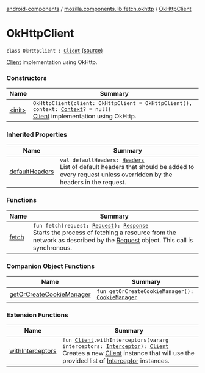 [android-components](../../index.md) / [mozilla.components.lib.fetch.okhttp](../index.md) / [OkHttpClient](./index.md)

# OkHttpClient

`class OkHttpClient : `[`Client`](../../mozilla.components.concept.fetch/-client/index.md) [(source)](https://github.com/mozilla-mobile/android-components/blob/master/components/lib/fetch-okhttp/src/main/java/mozilla/components/lib/fetch/okhttp/OkHttpClient.kt#L28)

[Client](../../mozilla.components.concept.fetch/-client/index.md) implementation using OkHttp.

### Constructors

| Name | Summary |
|---|---|
| [&lt;init&gt;](-init-.md) | `OkHttpClient(client: OkHttpClient = OkHttpClient(), context: `[`Context`](https://developer.android.com/reference/android/content/Context.html)`? = null)`<br>[Client](../../mozilla.components.concept.fetch/-client/index.md) implementation using OkHttp. |

### Inherited Properties

| Name | Summary |
|---|---|
| [defaultHeaders](../../mozilla.components.concept.fetch/-client/default-headers.md) | `val defaultHeaders: `[`Headers`](../../mozilla.components.concept.fetch/-headers/index.md)<br>List of default headers that should be added to every request unless overridden by the headers in the request. |

### Functions

| Name | Summary |
|---|---|
| [fetch](fetch.md) | `fun fetch(request: `[`Request`](../../mozilla.components.concept.fetch/-request/index.md)`): `[`Response`](../../mozilla.components.concept.fetch/-response/index.md)<br>Starts the process of fetching a resource from the network as described by the [Request](../../mozilla.components.concept.fetch/-request/index.md) object. This call is synchronous. |

### Companion Object Functions

| Name | Summary |
|---|---|
| [getOrCreateCookieManager](get-or-create-cookie-manager.md) | `fun getOrCreateCookieManager(): `[`CookieManager`](https://developer.android.com/reference/java/net/CookieManager.html) |

### Extension Functions

| Name | Summary |
|---|---|
| [withInterceptors](../../mozilla.components.concept.fetch.interceptor/with-interceptors.md) | `fun `[`Client`](../../mozilla.components.concept.fetch/-client/index.md)`.withInterceptors(vararg interceptors: `[`Interceptor`](../../mozilla.components.concept.fetch.interceptor/-interceptor/index.md)`): `[`Client`](../../mozilla.components.concept.fetch/-client/index.md)<br>Creates a new [Client](../../mozilla.components.concept.fetch/-client/index.md) instance that will use the provided list of [Interceptor](../../mozilla.components.concept.fetch.interceptor/-interceptor/index.md) instances. |
